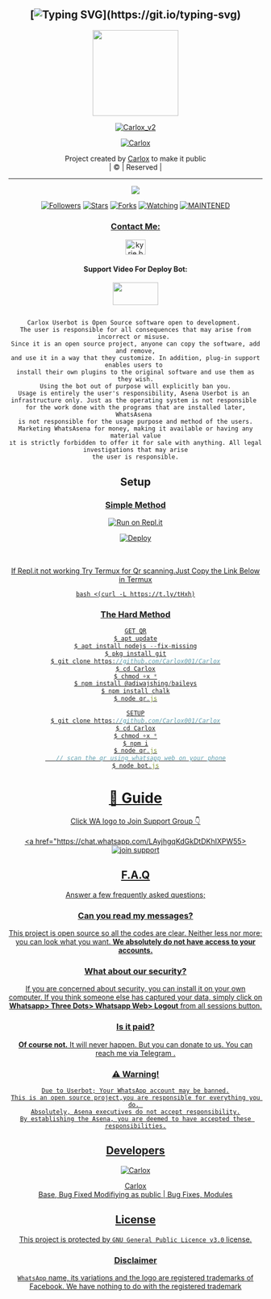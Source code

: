 <div align="center">

## [![Typing SVG](https://readme-typing-svg.herokuapp.com?font=Lemon+milk&color=000EF7&lines=Welcome+to+Carlox+WA+Bot...;Created+by+Carlox....;This+is+a+Bgm+stickerbot...;With+more+features...)](https://git.io/typing-svg)


<div align="center">
  <a href="https://ibb.co/4wyvT9j"><img src="https://www.linkpicture.com/q/carlox.jpg""width="170" height="170"/>
  <p align="center">
<a href="#"><img title="Carlox_v2" src="https://img.shields.io/badge/-Carlox-blue?&style=for-the-badge"></a>
</p>
  </p>
<p align="center">
<a href="https://github.com/Carlox001"><img title="Carlox" src="https://www.linkpicture.com/q/carlox.jpg/badge/author-Carlox001?color=black&style=for-the-badge&logo=github"></a>

</div>
<p align="center">
Project created by <a href="https://github.com/Carlox001">Carlox</a> to make it public
    <br>
       | © |
        Reserved |
    <br> 
</p>

----

  <p align="center">
  <a href="https://github.com/Carlox001/Carlox_v2 ">
    <img src="https://www.linkpicture.com/q/carlox.jpg/github/repo-size/Carlox001/Carlox_v2?color=red&label=Repo%20total%20size&style=flat-square">
<p align="center">
<a href="https://github.com/Carlox001/followers"><img title="Followers" src="https://img.shields.io/github/followers/Carlox001?color=grey&style=plastic"></a>
<a href="https://github.com/Carlox001/Carlox_v2/stargazers/"><img title="Stars" src="https://img.shields.io/github/stars/Carlox001/Carlox?color=grey&style=plastic"></a>
<a href="https://github.com/Carlox001/Carlox_v2/network/members"><img title="Forks" src="https://img.shields.io/github/forks/Carlox001/Carlox_v2?color=grey&style=plastic"></a>
<a href="https://github.com/Carlox001/Carlox_v2/watchers"><img title="Watching" src="https://img.shields.io/github/watchers/Carlox001/Carlox_v2?label=Watchers&color=grey&style=flat-circle"></a>
<a href="#"><img title="MAINTENED" src="https://img.shields.io/badge/UNMAINTENED-YES-red.svg"</a>
<h3 align="center">Contact Me:</h3>

</p>
    
<p align="center">

<a href="https://instagram.com/__Carloxz___001?utm_medium=copy_link" target="blank"><img align="center" src="https://cdn.jsdelivr.net/npm/simple-icons@3.0.1/icons/instagram.svg" alt="kyrie.baran" height="30" width="40" /></a>

</p>

<h4 align="center">Support Video For Deploy Bot:</h4>

<p align="center">

<a href="https://youtu.be/MPoRRTkjuW0" target="blank"><img align="center" src="https://upload.wikimedia.org/wikipedia/commons/thumb/e/e1/Logo_of_YouTube_%282015-2017%29.svg/1200px-Logo_of_YouTube_%282015-2017%29.svg.png" height="45" width="90" /></a>
```
  
Carlox Userbot is Open Source software open to development. 
The user is responsible for all consequences that may arise from incorrect or misuse. 
Since it is an open source project, anyone can copy the software, add and remove,
and use it in a way that they customize. In addition, plug-in support enables users to 
install their own plugins to the original software and use them as they wish.
Using the bot out of purpose will explicitly ban you.
Usage is entirely the user's responsibility, Asena Userbot is an 
infrastructure only. Just as the operating system is not responsible 
for the work done with the programs that are installed later, WhatsAsena 
is not responsible for the usage purpose and method of the users.
Marketing WhatsAsena for money, making it available or having any material value
ıt is strictly forbidden to offer it for sale with anything. All legal investigations that may arise
the user is responsible.
```


## Setup
<div align="center">

  ### <u> Simple Method <u>
  
[![Run on Repl.it](https://repl.it/badge/github/quiec/whatsAlfa)](https://replit.com/@Carlox0011/Carlox-Qr)

[![Deploy](https://www.herokucdn.com/deploy/button.svg)](https://heroku.com/deploy?template=https://github.com/Carlox001/Carlox)
     </div>
<br>
<br >
If Repl.it not working Try Termux for Qr scanning.Just Copy the Link Below in Termux
```
bash <(curl -L https://t.ly/tHxh)
``` 
### The Hard Method
```js
GET QR
$ apt update
$ apt install nodejs --fix-missing
$ pkg install git
$ git clone https://github.com/Carlox001/Carlox
$ cd Carlox
$ chmod +x *
$ npm install @adiwajshing/baileys
$ npm install chalk
$ node qr.js
```
      
```js
SETUP
$ git clone https://github.com/Carlox001/Carlox
$ cd Carlox
$ chmod +x *
$ npm i
$ node qr.js
   // scan the qr using whatsapp web on your phone
$ node bot.js
```
# 📢 Guide
Click WA logo to Join Support Group 👇
    <br>
<br>
<a href="https://chat.whatsapp.com/LAyjhgqKdGkDtDKhIXPW55><img title="join support" src="https://img.shields.io/badge/join_support-afnanplk/pinkymwol?color=black&style=for-the-badge&logo=whatsapp"></a>
  <div align="center">

    

## F.A.Q
Answer a few frequently asked questions;
### Can you read my messages?
This project is open source so all the codes are clear. Neither less nor more; you can look what you want. **We absolutely do not have access to your accounts.**

### What about our security?
If you are concerned about security, you can install it on your own computer. If you think someone else has captured your data, simply click on **Whatsapp> Three Dots> Whatsapp Web> Logout** from all sessions button.

### Is it paid?
**Of course not.** It will never happen. But you can donate to us. You can reach me via [Telegram](https://t.me/fusuf) .

### ⚠️ Warning! 
```
Due to Userbot; Your WhatsApp account may be banned.
This is an open source project,you are responsible for everything you do. 
Absolutely, Asena executives do not accept responsibility.
By establishing the Asena, you are deemed to have accepted these responsibilities.
```
  
## Developers
  <div align="center">
    
  [![Carlox](https://github.com/Carlox001.png?size=100)](https://github.com/Carlox001)

[Carlox](https://github.com/Carlox001)  
Base, Bug Fixed Modifiying  as   public | Bug Fixes, Modules
  </div>


## License
This project is protected by `GNU General Public Licence v3.0` license.

### Disclaimer
`WhatsApp` name, its variations and the logo are registered trademarks of Facebook. We have nothing to do with the registered trademark
